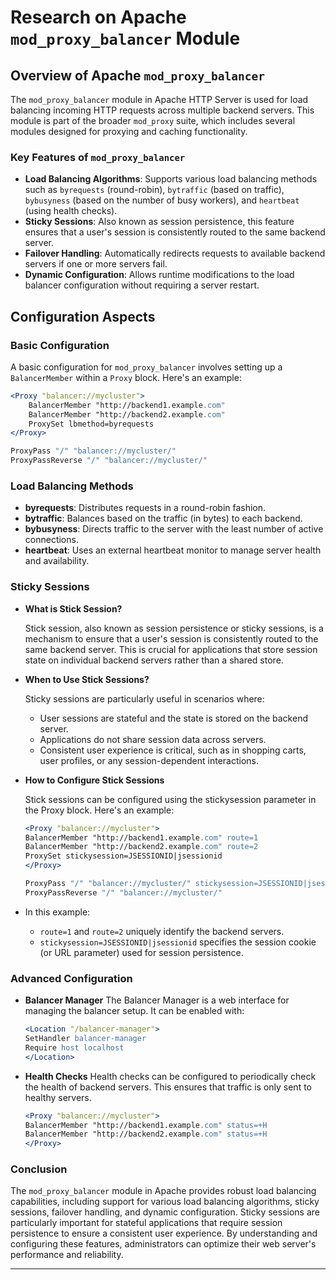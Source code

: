 # Research on Apache `mod_proxy_balancer` Module

## Overview of Apache `mod_proxy_balancer`

The `mod_proxy_balancer` module in Apache HTTP Server is used for load balancing incoming HTTP requests across multiple backend servers. This module is part of the broader `mod_proxy` suite, which includes several modules designed for proxying and caching functionality.

### Key Features of `mod_proxy_balancer`
- **Load Balancing Algorithms**: Supports various load balancing methods such as `byrequests` (round-robin), `bytraffic` (based on traffic), `bybusyness` (based on the number of busy workers), and `heartbeat` (using health checks).
- **Sticky Sessions**: Also known as session persistence, this feature ensures that a user's session is consistently routed to the same backend server.
- **Failover Handling**: Automatically redirects requests to available backend servers if one or more servers fail.
- **Dynamic Configuration**: Allows runtime modifications to the load balancer configuration without requiring a server restart.

## Configuration Aspects

### Basic Configuration

A basic configuration for `mod_proxy_balancer` involves setting up a `BalancerMember` within a `Proxy` block. Here's an example:

```apache
<Proxy "balancer://mycluster">
    BalancerMember "http://backend1.example.com"
    BalancerMember "http://backend2.example.com"
    ProxySet lbmethod=byrequests
</Proxy>

ProxyPass "/" "balancer://mycluster/"
ProxyPassReverse "/" "balancer://mycluster/"
```

### Load Balancing Methods
- **byrequests**: Distributes requests in a round-robin fashion.
- **bytraffic**: Balances based on the traffic (in bytes) to each backend.
- **bybusyness**: Directs traffic to the server with the least number of active connections.
- **heartbeat**: Uses an external heartbeat monitor to manage server health and availability.


### Sticky Sessions

- **What is Stick Session?**
    
    Stick session, also known as session persistence or sticky sessions, is a mechanism to ensure that a user's session is consistently routed to the same backend server. This is crucial for applications that store session state on individual backend servers rather than a shared store.

- **When to Use Stick Sessions?**

    Sticky sessions are particularly useful in scenarios where:
    - User sessions are stateful and the state is stored on the backend server.
    - Applications do not share session data across servers.
    - Consistent user experience is critical, such as in shopping carts, user profiles, or any session-dependent interactions.

- **How to Configure Stick Sessions**

    Stick sessions can be configured using the stickysession parameter in the Proxy block. Here's an example:

    ```apache
    <Proxy "balancer://mycluster">
    BalancerMember "http://backend1.example.com" route=1
    BalancerMember "http://backend2.example.com" route=2
    ProxySet stickysession=JSESSIONID|jsessionid
    </Proxy>

    ProxyPass "/" "balancer://mycluster/" stickysession=JSESSIONID|jsessionid
    ProxyPassReverse "/" "balancer://mycluster/"
    ```

- In this example:
  - `route=1` and `route=2` uniquely identify the backend servers.
  - `stickysession=JSESSIONID|jsessionid` specifies the session cookie (or URL parameter) used for session persistence.

### Advanced Configuration
- **Balancer Manager**
    The Balancer Manager is a web interface for managing the balancer setup. It can be enabled with:

    ```apache
    <Location "/balancer-manager">
    SetHandler balancer-manager
    Require host localhost
    </Location>
    ```

- **Health Checks**
    Health checks can be configured to periodically check the health of backend servers. This ensures that traffic is only sent to healthy servers.

    ```apache
    <Proxy "balancer://mycluster">
    BalancerMember "http://backend1.example.com" status=+H
    BalancerMember "http://backend2.example.com" status=+H
    </Proxy>
    ```

### Conclusion

The `mod_proxy_balancer` module in Apache provides robust load balancing capabilities, including support for various load balancing algorithms, sticky sessions, failover handling, and dynamic configuration. Sticky sessions are particularly important for stateful applications that require session persistence to ensure a consistent user experience. By understanding and configuring these features, administrators can optimize their web server's performance and reliability.

---